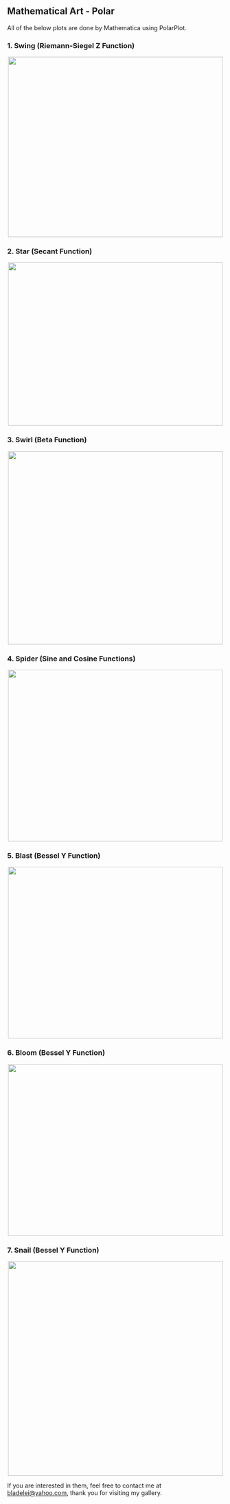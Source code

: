 ## Mathematical Art - Polar
All of the below plots are done by Mathematica using PolarPlot.

### 1. Swing (Riemann-Siegel Z Function)
<p align="center"><img src= "https://user-images.githubusercontent.com/66701331/182991943-ef869548-e8d5-4c52-829a-8884657ca6b5.png" width="500" height="420" ></p>

### 2. Star (Secant Function)
<p align="center"><img src= "https://user-images.githubusercontent.com/66701331/182996236-f3f7e66c-28ef-46f6-8be0-05de2187ad83.png" width="500" height="380" ></p>

### 3. Swirl (Beta Function)
<p align="center"><img src= "https://user-images.githubusercontent.com/66701331/183236134-09723b14-698b-4c76-8cef-bdc732f073bb.png" width="500" height="450" ></p>

### 4. Spider (Sine and Cosine Functions)
<p align="center"><img src= "https://user-images.githubusercontent.com/66701331/183236530-5dd80a2a-ad95-4217-85e7-9d88773230c2.png" width="500" height="400" ></p>

### 5. Blast (Bessel Y Function)
<p align="center"><img src= "https://user-images.githubusercontent.com/66701331/183237093-c6a7c225-658e-404c-8bcc-38bc807e9f99.png" width="500" height="400" ></p>

### 6. Bloom (Bessel Y Function)
<p align="center"><img src= "https://user-images.githubusercontent.com/66701331/183237286-5676fd2a-2aec-4043-88f5-8b07468289f9.png" width="500" height="400" ></p>

### 7. Snail (Bessel Y Function)
<p align="center"><img src= "https://user-images.githubusercontent.com/66701331/183237503-70d8bcbc-bdbf-410c-ad05-e3b8347bddef.png" width="500" height="500" ></p>


If you are interested in them, feel free to contact me at bladelei@yahoo.com, thank you for visiting my gallery.
